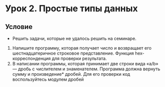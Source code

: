 # Урок 2. Простые типы данных
## Условие
* Решить задачи, которые не удалось решить на семинаре.
1. Напишите программу, которая получает число и возвращает его шестнадцатеричное строковое представление. Функция hex-корреспонденция для проверки результата.
2. В написании программы, которая принимает две строки вида «a/b» — дробь с числителем и знаменателем. Программа должна вернуть сумму и произведение* дробей. Для его проверки код воспользуйтесь модулем дробей